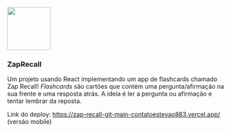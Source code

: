 <img src="https://github.com/contatoestevao883/ZapRecall/assets/122030037/18972799-3fea-4582-acfd-20193c055069" width=100px>

### ZapRecall
 
Um projeto usando React implementando um app de flashcards chamado Zap Recall! 
*Flashcards* são cartões que contém uma pergunta/afirmação na sua frente e uma resposta atrás. A ideia é ler a pergunta ou afirmação e tentar lembrar da reposta.

Link do deploy: https://zap-recall-git-main-contatoestevao883.vercel.app/ (versão mobile)
